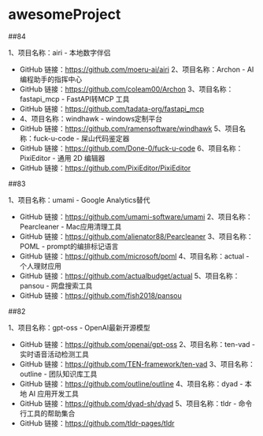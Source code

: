 # awesomeProject

##84

1、项目名称：airi - 本地数字伴侣
- GitHub 链接：https://github.com/moeru-ai/airi
2、项目名称：Archon - AI 编程助手的指挥中心
- GitHub 链接：https://github.com/coleam00/Archon
3、项目名称：fastapi_mcp - FastAPI转MCP 工具
- GitHub 链接：https://github.com/tadata-org/fastapi_mcp
- 4、项目名称：windhawk - windows定制平台
- GitHub 链接：https://github.com/ramensoftware/windhawk
5、项目名称：fuck-u-code - 屎山代码鉴定器
- GitHub 链接：https://github.com/Done-0/fuck-u-code
6、项目名称：PixiEditor - 通用 2D 编辑器
- GitHub 链接：https://github.com/PixiEditor/PixiEditor

##83

1、项目名称：umami - Google Analytics替代
- GitHub 链接：https://github.com/umami-software/umami
2、项目名称：Pearcleaner - Mac应用清理工具
- GitHub 链接：https://github.com/alienator88/Pearcleaner
3、项目名称：POML - prompt的编排标记语言
- GitHub 链接：https://github.com/microsoft/poml
4、项目名称：actual - 个人理财应用
- GitHub 链接：https://github.com/actualbudget/actual
5、项目名称：pansou - 网盘搜索工具
- GitHub 链接：https://github.com/fish2018/pansou

##82

1、项目名称：gpt-oss - OpenAI最新开源模型
- GitHub 链接：https://github.com/openai/gpt-oss
2、项目名称：ten-vad - 实时语音活动检测工具
- GitHub 链接：https://github.com/TEN-framework/ten-vad
3、项目名称：outline - 团队知识库工具
- GitHub 链接：https://github.com/outline/outline
4、项目名称：dyad - 本地 AI 应用开发工具
- GitHub 链接：https://github.com/dyad-sh/dyad
5、项目名称：tldr - 命令行工具的帮助集合
- GitHub 链接：https://github.com/tldr-pages/tldr
